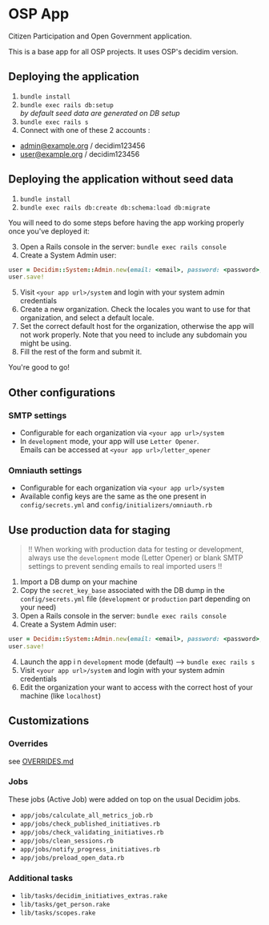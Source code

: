 # OSP App

Citizen Participation and Open Government application.

This is a base app for all OSP projects. It uses OSP's decidim version.

## Deploying the application

1. `bundle install`
2. `bundle exec rails db:setup`  
_by default seed data are generated on DB setup_
3. `bundle exec rails s`
4. Connect with one of these 2 accounts :
  - admin@example.org / decidim123456
  - user@example.org / decidim123456

## Deploying the application without seed data

1. `bundle install`
2. `bundle exec rails db:create db:schema:load db:migrate`

You will need to do some steps before having the app working properly once you've deployed it:

3. Open a Rails console in the server: `bundle exec rails console`
4. Create a System Admin user:
```ruby
user = Decidim::System::Admin.new(email: <email>, password: <password>, password_confirmation: <password>)
user.save!
```
5. Visit `<your app url>/system` and login with your system admin credentials
6. Create a new organization. Check the locales you want to use for that organization, and select a default locale.
7. Set the correct default host for the organization, otherwise the app will not work properly. Note that you need to include any subdomain you might be using.
8. Fill the rest of the form and submit it.

You're good to go!

## Other configurations

### SMTP settings
* Configurable for each organization via `<your app url>/system`  
* In `development` mode, your app will use `Letter Opener`.  
  Emails can be accessed at `<your app url>/letter_opener`

### Omniauth settings

* Configurable for each organization via `<your app url>/system`  
* Available config keys are the same as the one present in
`config/secrets.yml` and `config/initializers/omniauth.rb`

## Use production data for staging

> !! When working with production data for testing or development, always use the `development` mode (Letter Opener) or blank SMTP settings to prevent sending emails to real imported users !!

1. Import a DB dump on your machine
2. Copy the `secret_key_base` associated with the DB dump in the `config/secrets.yml` file (`development` or `production` part depending on your need)
2. Open a Rails console in the server: `bundle exec rails console`
3. Create a System Admin user:
```ruby
user = Decidim::System::Admin.new(email: <email>, password: <password>, password_confirmation: <password>)
user.save!
```
4. Launch the app i n `development` mode (default) --> `bundle exec rails s`
4. Visit `<your app url>/system` and login with your system admin credentials
5. Edit the organization your want to access with the correct host of your machine (like `localhost`)

## Customizations

### Overrides
see [OVERRIDES.md](./OVERRIDES.md)

### Jobs
These jobs (Active Job) were added on top on the usual Decidim jobs.

* `app/jobs/calculate_all_metrics_job.rb`
* `app/jobs/check_published_initiatives.rb`
* `app/jobs/check_validating_initiatives.rb`
* `app/jobs/clean_sessions.rb`
* `app/jobs/notify_progress_initiatives.rb`
* `app/jobs/preload_open_data.rb`

### Additional tasks

* `lib/tasks/decidim_initiatives_extras.rake`
* `lib/tasks/get_person.rake`
* `lib/tasks/scopes.rake`
